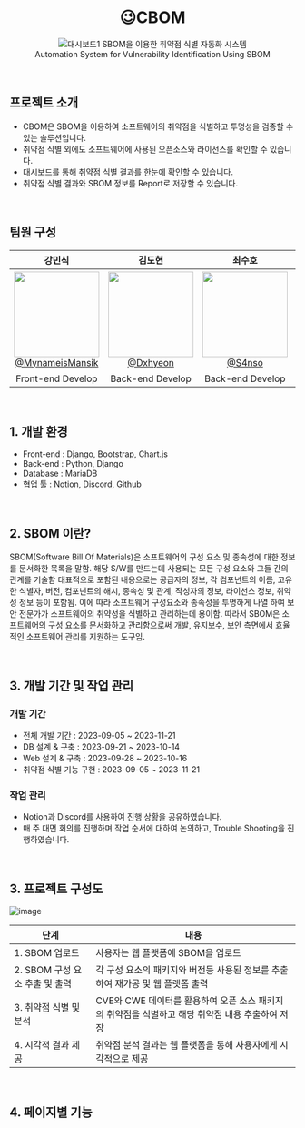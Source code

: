 <div align="center">
<h1>😉CBOM</h1>
  
![대시보드1](https://github.com/Dxhyeon/cbom-project/assets/118159407/803a765e-ea6e-4f66-94cb-f4f89b3826eb)
SBOM을 이용한 취약점 식별 자동화 시스템 <br> Automation System for Vulnerability Identification Using SBOM
</div>
<br>

## 프로젝트 소개

 - CBOM은 SBOM을 이용하여 소프트웨어의 취약점을 식별하고 투명성을 검증할 수 있는 솔루션입니다.
 - 취약점 식별 외에도 소프트웨어에 사용된 오픈소스와 라이선스를 확인할 수 있습니다.
 - 대시보드를 통해 취약점 식별 결과를 한눈에 확인할 수 있습니다.
 - 취약점 식별 결과와 SBOM 정보를 Report로 저장할 수 있습니다.
 
<br>

## 팀원 구성

<div align="center">

| **강민식** | **김도현** | **최수호** | **최영훈** |
| :------: |  :------: | :------: | :------: |
| [<img src="https://avatars.githubusercontent.com/u/127810857?v=4" height=150 width=150> <br/> @MynameisMansik](https://github.com/MynameisMansik) | [<img src="https://avatars.githubusercontent.com/u/118159407?v=4" height=150 width=150> <br/> @Dxhyeon](https://github.com/Dxhyeon) | [<img src="https://avatars.githubusercontent.com/u/71062855?v=4" height=150 width=150> <br/> @S4nso](https://github.com/S4nso) | <img src="https://github.com/Dxhyeon/cbom-project/assets/118159407/939243a3-2385-4412-8b76-614a80972694" height=150 width=150> <br/> 최영훈 |
|Front-end Develop|Back-end Develop|Back-end Develop|Front-end Develop|

</div>

<br>

## 1. 개발 환경
- Front-end : Django, Bootstrap, Chart.js
- Back-end : Python, Django
- Database : MariaDB
- 협업 툴 : Notion, Discord, Github
<br>

## 2. SBOM 이란?
SBOM(Software Bill Of Materials)은 소프트웨어의 구성 요소 및 종속성에 대한 정보를 문서화한 목록을 말함. 해당 S/W를 만드는데 사용되는 모든 구성 요소와
그들 간의 관계를 기술함 대표적으로 포함된 내용으로는 공급자의 정보, 각 컴포넌트의 이름, 고유한 식별자, 버전, 컴포넌트의 해시,
종속성 및 관계, 작성자의 정보, 라이선스 정보, 취약성 정보 등이 포함됨. 이에 따라 소프트웨어 구성요소와 종속성을 투명하게 나열
하여 보안 전문가가 소프트웨어의 취약성을 식별하고 관리하는데 용이함. 따라서 SBOM은 소프트웨어의 구성 요소를 문서화하고
관리함으로써 개발, 유지보수, 보안 측면에서 효율적인 소프트웨어 관리를 지원하는 도구임.



<br>

## 3. 개발 기간 및 작업 관리

### 개발 기간

- 전체 개발 기간 : 2023-09-05 ~ 2023-11-21
- DB 설계 & 구축 : 2023-09-21 ~ 2023-10-14
- Web 설계 & 구축 : 2023-09-28 ~ 2023-10-16
- 취약점 식별 기능 구현 : 2023-09-05 ~ 2023-11-21

### 작업 관리

 - Notion과 Discord를 사용하여 진행 상황을 공유하였습니다.
 - 매 주 대면 회의를 진행하며 작업 순서에 대하여 논의하고, Trouble Shooting을 진행하였습니다.

<br>

## 3. 프로젝트 구성도

![image](https://github.com/Dxhyeon/cbom-project/assets/118159407/04d74e46-712d-4a58-922f-f3c38c5ec333)

|단계|내용|
|-----|---|
|1. SBOM 업로드|사용자는 웹 플랫폼에 SBOM을 업로드|
|2. SBOM 구성 요소 추출 및 출력|각 구성 요소의 패키지와 버전등 사용된 정보를 추출하여 재가공 및 웹 플랫폼 출력|
|3. 취약점 식별 및 분석|CVE와 CWE 데이터를 활용하여 오픈 소스 패키지의 취약점을 식별하고 해당 취약점 내용 추출하여 저장|
|4. 시각적 결과 제공|취약점 분석 결과는 웹 플랫폼을 통해 사용자에게 시각적으로 제공|

<br>

## 4. 페이지별 기능

